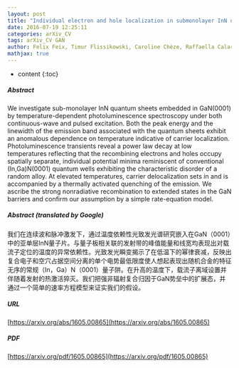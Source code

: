 ```yaml
---
layout: post
title: "Individual electron and hole localization in submonolayer InN quantum sheets embedded in GaN"
date: 2016-07-19 12:25:11
categories: arXiv_CV
tags: arXiv_CV GAN
author: Felix Feix, Timur Flissikowski, Caroline Chèze, Raffaella Calarco, Holger T. Grahn, Oliver Brandt
mathjax: true
---
```


* content
{:toc}

##### Abstract
We investigate sub-monolayer InN quantum sheets embedded in GaN(0001) by temperature-dependent photoluminescence spectroscopy under both continuous-wave and pulsed excitation. Both the peak energy and the linewidth of the emission band associated with the quantum sheets exhibit an anomalous dependence on temperature indicative of carrier localization. Photoluminescence transients reveal a power law decay at low temperatures reflecting that the recombining electrons and holes occupy spatially separate, individual potential minima reminiscent of conventional (In,Ga)N(0001) quantum wells exhibiting the characteristic disorder of a random alloy. At elevated temperatures, carrier delocalization sets in and is accompanied by a thermally activated quenching of the emission. We ascribe the strong nonradiative recombination to extended states in the GaN barriers and confirm our assumption by a simple rate-equation model.

##### Abstract (translated by Google)
我们在连续波和脉冲激发下，通过温度依赖性光致发光谱研究嵌入在GaN（0001）中的亚单层InN量子片。与量子板相关联的发射带的峰值能量和线宽均表现出对载流子定位的温度的异常依赖性。光致发光瞬变揭示了在低温下的幂律衰减，反映出复合电子和空穴占据空间分离的单个电势最低限度使人想起表现出随机合金的特征无序的常规（In，Ga）N（0001）量子阱。在升高的温度下，载流子离域设置并伴随着发射的热激活猝灭。我们把强非辐射复合归因于GaN势垒中的扩展态，并通过一个简单的速率方程模型来证实我们的假设。

##### URL
[https://arxiv.org/abs/1605.00865](https://arxiv.org/abs/1605.00865)

##### PDF
[https://arxiv.org/pdf/1605.00865](https://arxiv.org/pdf/1605.00865)

